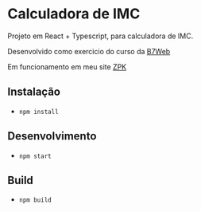 # Calculadora de IMC

Projeto em React + Typescript, para calculadora de IMC.

Desenvolvido como exercicio do curso da [B7Web](https://b7web.com)

Em funcionamento em meu site [ZPK](https://zpk.com.br/imc)


## Instalação

- `npm install`

## Desenvolvimento

- `npm start`

## Build

- `npm build`